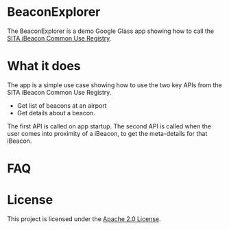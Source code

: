BeaconExplorer
==============

The BeaconExplorer is a demo Google Glass app showing how to call the [SITA iBeacon Common Use Registry](https://www.developer.aero/BeaconRegistry).


What it does
============

The app is a simple use case showing how to use the two key APIs from the SITA iBeacon Common Use Registry. 

- Get list of beacons at an airport
- Get details about a beacon.

The first API is called on app startup. The second API is called when the user comes into proximity of a iBeacon, to get the meta-details for that iBeacon.

FAQ
===

License
=======

This project is licensed under the [Apache 2.0 License](http://www.apache.org/licenses/LICENSE-2.0.html).

